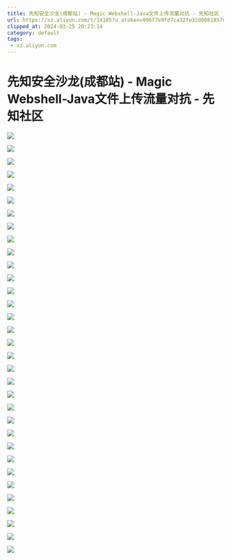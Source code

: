 ```yaml
---
title: 先知安全沙龙(成都站) - Magic Webshell-Java文件上传流量对抗 - 先知社区
url: https://xz.aliyun.com/t/14185?u_atoken=996f7e9fd7ca32fe32d0081857df410c&u_asession=01CgelqsBMuTNNGS951nuWEgDfsIR7F8dD099NDDctjsJB8qWKvG-8jZ6L7aTuOqqrdlmHJsN3PcAI060GRB4YZGyPlBJUEqctiaTooWaXr7I&u_asig=05umVmUAZnQ2usbn5D6zaqvQaGFv6prP5q3VE0nUmdR7ycBDlcXDd5JMQgqxRl8AgM8ASyl-YYjfIF32bsmvYrhrkKUEQo7WTjXLQ2i5YQaqwIEgwMHT410cAKDkBHYTmtKrURWfwRCupX-FYnLqLaqftqqPYcXxzCAxvmLCJ96S9g2QMxYs6lyXb1lFWKql56OxYIRTCA48VxaDB5Ijbcav_ZCBeWs7nYA9h_qpfCJvWQW-1ZN_Nt9aTE9cs_fddd1H1o9bAqYu8leK5XJevuC2XZPAlA48v9RJ13hkDKt916gx6UxFgdF3ARCQ86jS_u_XR5hatHQVh06VuUZ-D1wA&u_aref=eilGWQJmGbGpu9f1A9PaTdzKfjc%3D
clipped_at: 2024-03-25 20:23:14
category: default
tags: 
 - xz.aliyun.com
---
```



# 先知安全沙龙(成都站) - Magic Webshell-Java文件上传流量对抗 - 先知社区

[![](assets/1711369394-2520cbdbd75cfdfb60f28d133a9e9748.jpeg)](https://xzfile.aliyuncs.com/media/upload/picture/20240325144611-5df6b5f2-ea73-1.jpeg)

[![](assets/1711369394-7ea16168988061ccff6b02a0f3d07fa6.jpeg)](https://xzfile.aliyuncs.com/media/upload/picture/20240325144614-5ffd54c8-ea73-1.jpeg)

[![](assets/1711369394-fe8dee6007a1629573cf5130c222a6c9.jpeg)](https://xzfile.aliyuncs.com/media/upload/picture/20240325144617-61b99f38-ea73-1.jpeg)

[![](assets/1711369394-bdd055c41c5a0027bde39c23895710ad.jpeg)](https://xzfile.aliyuncs.com/media/upload/picture/20240325144620-6380eb0a-ea73-1.jpeg)

[![](assets/1711369394-85396b542ad74e715696c27ebc817817.jpeg)](https://xzfile.aliyuncs.com/media/upload/picture/20240325144623-65748a02-ea73-1.jpeg)

[![](assets/1711369394-7dacc10f7b0c5c2471fa55fed8a9d781.jpeg)](https://xzfile.aliyuncs.com/media/upload/picture/20240325144627-6754d002-ea73-1.jpeg)

[![](assets/1711369394-5335f11011cd884d28a313adc3eebfb4.jpeg)](https://xzfile.aliyuncs.com/media/upload/picture/20240325144630-69a6ad3a-ea73-1.jpeg)

[![](assets/1711369394-d5fe6f13c7b87025a1238988ed5ae131.jpeg)](https://xzfile.aliyuncs.com/media/upload/picture/20240325144634-6bbf5db0-ea73-1.jpeg)

[![](assets/1711369394-9537d0c4b6cc02283d3913551341d349.jpeg)](https://xzfile.aliyuncs.com/media/upload/picture/20240325144638-6dd6f478-ea73-1.jpeg)

[![](assets/1711369394-87a36bb31122a81aa22982019442b197.jpeg)](https://xzfile.aliyuncs.com/media/upload/picture/20240325144641-6fc4df0c-ea73-1.jpeg)

[![](assets/1711369394-2f084c084fd3fdb4d2d77a2ee9fc8c4e.jpeg)](https://xzfile.aliyuncs.com/media/upload/picture/20240325144644-71a31604-ea73-1.jpeg)

[![](assets/1711369394-f3fb762a36dceb76c07ef0d6ea44b64d.jpeg)](https://xzfile.aliyuncs.com/media/upload/picture/20240325144856-c0632ab8-ea73-1.jpeg)

[![](assets/1711369394-209ddcef4bda21d080dbc4abf360137c.jpeg)](https://xzfile.aliyuncs.com/media/upload/picture/20240325144924-d0e34b7a-ea73-1.jpeg)

[![](assets/1711369394-bee9040a9ee887bde90f1a2ac3b5af12.jpeg)](https://xzfile.aliyuncs.com/media/upload/picture/20240325144902-c420816e-ea73-1.jpeg)

[![](assets/1711369394-dd6d44e45dcfb85977d5f8a9dac1a4e1.jpeg)](https://xzfile.aliyuncs.com/media/upload/picture/20240325144905-c5e55e3e-ea73-1.jpeg)

[![](assets/1711369394-78c79b7e3d1a06a0f1e25dda85fc1146.jpeg)](https://xzfile.aliyuncs.com/media/upload/picture/20240325144909-c7e19d9c-ea73-1.jpeg)

[![](assets/1711369394-f49d973dc43db0f45d182cee4c358a7f.jpeg)](https://xzfile.aliyuncs.com/media/upload/picture/20240325144703-7cecff8e-ea73-1.jpeg)

[![](assets/1711369394-185ff449194ae5a0fd6e0f8af342cc5f.jpeg)](https://xzfile.aliyuncs.com/media/upload/picture/20240325144706-7ed0dd20-ea73-1.jpeg)

[![](assets/1711369394-86d155d821d68e02dba70b6c0c42275e.jpeg)](https://xzfile.aliyuncs.com/media/upload/picture/20240325144710-8117ee8e-ea73-1.jpeg)

[![](assets/1711369394-88f1b89f0448d70f59c984d9f17246a9.jpeg)](https://xzfile.aliyuncs.com/media/upload/picture/20240325144713-82cd09ee-ea73-1.jpeg)

[![](assets/1711369394-8dc9f0bce25a83ec27e666126232be11.jpeg)](https://xzfile.aliyuncs.com/media/upload/picture/20240325144716-84963372-ea73-1.jpeg)

[![](assets/1711369394-0b5653b49d07f97f677f425d3e3d1e6c.jpeg)](https://xzfile.aliyuncs.com/media/upload/picture/20240325144719-866cfac8-ea73-1.jpeg)

[![](assets/1711369394-2e8e6b9b6240b64f1db5603d20993f9e.jpeg)](https://xzfile.aliyuncs.com/media/upload/picture/20240325144722-8855dd82-ea73-1.jpeg)

[![](assets/1711369394-6b918165956bdfbaac3538a3df3d77f4.jpeg)](https://xzfile.aliyuncs.com/media/upload/picture/20240325144725-8a1ad988-ea73-1.jpeg)

[![](assets/1711369394-1598ee6db5c5dd3d892f8145a93f6954.jpeg)](https://xzfile.aliyuncs.com/media/upload/picture/20240325144728-8bf7d314-ea73-1.jpeg)

[![](assets/1711369394-15f7687d4c84bc22643d4dc3b342ece4.jpeg)](https://xzfile.aliyuncs.com/media/upload/picture/20240325144731-8dc91e3c-ea73-1.jpeg)

[![](assets/1711369394-bf8658c5b8768b97db00826509f15b1c.jpeg)](https://xzfile.aliyuncs.com/media/upload/picture/20240325144734-8f8c197c-ea73-1.jpeg)

[![](assets/1711369394-7deff2777b866f0c23f52611162af36d.jpeg)](https://xzfile.aliyuncs.com/media/upload/picture/20240325144737-9169274e-ea73-1.jpeg)

[![](assets/1711369394-06fd7650279c9746c2645f54613640be.jpeg)](https://xzfile.aliyuncs.com/media/upload/picture/20240325144740-933a3004-ea73-1.jpeg)

[![](assets/1711369394-0d5e8ab7e017ce04491625250404bfa6.jpeg)](https://xzfile.aliyuncs.com/media/upload/picture/20240325144744-955388c2-ea73-1.jpeg)

[![](assets/1711369394-b34120411460ec84dc856ab8d4fc4a1a.jpeg)](https://xzfile.aliyuncs.com/media/upload/picture/20240325144747-97035896-ea73-1.jpeg)

[![](assets/1711369394-9658a24c828cf43e8c317fc306816fbe.jpeg)](https://xzfile.aliyuncs.com/media/upload/picture/20240325144750-98f2e7f2-ea73-1.jpeg)

[![](assets/1711369394-261bd37337276c64a89a74126a597d52.jpeg)](https://xzfile.aliyuncs.com/media/upload/picture/20240325144752-9a7e46f2-ea73-1.jpeg)